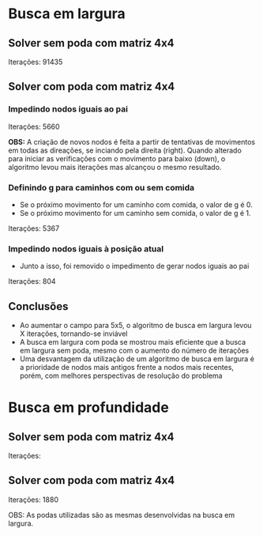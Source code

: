 # Busca em largura

## Solver sem poda com matriz 4x4

Iterações: 91435

## Solver com poda com matriz 4x4

### Impedindo nodos iguais ao pai

Iterações: 5660

**OBS:** A criação de novos nodos é feita a partir de tentativas de movimentos em todas as direações, se inciando pela direita (right). Quando alterado para iniciar as verificações com o movimento para baixo (down), o algoritmo levou mais iterações mas alcançou o mesmo resultado.

### Definindo g para caminhos com ou sem comida

- Se o próximo movimento for um caminho com comida, o valor de g é 0.
- Se o próximo movimento for um caminho sem comida, o valor de g é 1.
  
Iterações: 5367

### Impedindo nodos iguais à posição atual

- Junto a isso, foi removido o impedimento de gerar nodos iguais ao pai
  
Iterações: 804

## Conclusões

- Ao aumentar o campo para 5x5, o algoritmo de busca em largura levou X iterações, tornando-se inviável
- A busca em largura com poda se mostrou mais eficiente que a busca em largura sem poda, mesmo com o aumento do número de iterações
- Uma desvantagem da utilização de um algoritmo de busca em largura é a prioridade de nodos mais antigos frente a nodos mais recentes, porém, com melhores perspectivas de resolução do problema

# Busca em profundidade

## Solver sem poda com matriz 4x4

Iterações:

## Solver com poda com matriz 4x4

Iterações: 1880

OBS: As podas utilizadas são as mesmas desenvolvidas na busca em largura. 